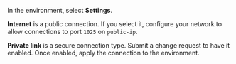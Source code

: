 In the environment, select **Settings**.

**Internet** is a public connection. If you select it, configure your network to allow connections to port `1025` on `public-ip`.

**Private link** is a secure connection type. Submit a change request to have it enabled. Once enabled, apply the connection to the environment.

